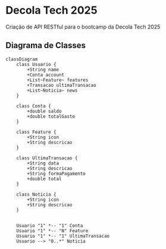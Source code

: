 ﻿# Decola Tech 2025
Criação de API RESTful para o bootcamp da Decola Tech 2025


## Diagrama de Classes
```mermaid
classDiagram
    class Usuario {
        +String name
        +Conta account
        +List~Feature~ features
        +Transacao ultimaTransacao
        +List~Noticia~ news
    }

    class Conta {
        +double saldo
        +double totalGasto
    }

    class Feature {
        +String icon
        +String descricao
    }

    class UltimaTransacao {
        +String data
        +String descricao
        +String formaPagamento
        +double total
    }

    class Noticia {
        +String icon
        +String descricao
    }


    Usuario "1" *-- "1" Conta
    Usuario "1" *-- "N" Feature 
    Usuario "1" *-- "1" UltimaTransacao 
    Usuario --> "0..*" Noticia

```
